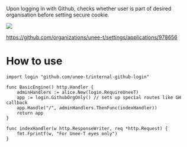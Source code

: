 Upon logging in with Github, checks whether user is part of desired
organisation before setting secure cookie.

<img src="https://media.dev.unee-t.com/2019-02-18/internal-app.gif">

https://github.com/organizations/unee-t/settings/applications/978656

# How to use

	import login "github.com/unee-t/internal-github-login"

	func BasicEngine() http.Handler {
		adminHandlers := alice.New(login.RequireUneeT)
		app := login.GithubOrgOnly() // sets up special routes like GH callback
		app.Handle("/", adminHandlers.ThenFunc(indexHandler))
		return app
	}

	func indexHandler(w http.ResponseWriter, req *http.Request) {
		fmt.Fprintf(w, "For Unee-T eyes only")
	}
